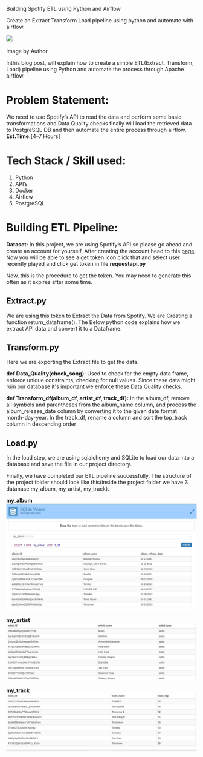 Building Spotify ETL using Python and Airflow

Create an Extract Transform Load pipeline using python and automate with airflow.

![](https://miro.medium.com/max/749/1*dm8hVrPTPMenyRY4uJiBIA@2x.png)

Image by Author

Inthis blog post, will explain how to create a simple ETL(Extract, Transform, Load) pipeline using Python and automate the process through Apache airflow.

# Problem Statement:

We need to use Spotify’s API to read the data and perform some basic transformations and Data Quality checks finally will load the retrieved data to PostgreSQL DB and then automate the entire process through airflow.  **Est.Time:**[4–7 Hours]

# Tech Stack / Skill used:

1.  Python
2.  API’s
3.  Docker
4.  Airflow
5.  PostgreSQL

# Building ETL Pipeline:

**Dataset:** In this project, we are using Spotify’s API so please go ahead and create an account for yourself. After creating the account head to this  [page](https://developer.spotify.com/documentation/web-api/reference/search). Now you will be able to see a get token icon click that and select user recently played and click get token in file **requestapi.py**

Now, this is the procedure to get the token. You may need to generate this often as it expires after some time.

## Extract.py

We are using this token to Extract the Data from Spotify. We are Creating a function return_dataframe(). The Below python code explains how we extract API data and convert it to a Dataframe.

## Transform.py

Here we are exporting the Extract file to get the data.

**def Data_Quality(check_song):** Used to check for the empty data frame, enforce unique constraints, checking for null values. Since these data might ruin our database it's important we enforce these Data Quality checks.

**def Transform_df(album_df, artist_df, track_df):** In the album_df, remove all symbols and parentheses from the album_name column, and process the album_release_date column by converting it to the given date format month-day-year. In the track_df, rename a column and sort the top_track column in descending order

## Load.py

In the load step, we are using sqlalchemy and SQLite to load our data into a database and save the file in our project directory.

Finally, we have completed our ETL pipeline successfully. The structure of the project folder should look like this(inside the project folder we have 3 datanase my_album, my_artist, my_track).

**my_album**
![](Images/my_album.png)

**my_artist**
![](Images/my_artist.png)

**my_track**
![](Images/my_track.png)
